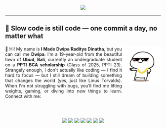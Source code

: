 <p align="center">
  <img 
    src="https://readme-typing-svg.herokuapp.com?font=Fira+Code&weight=500&size=50&pause=1000&color=166408FF&center=true&vCenter=true&width=900&lines=Hello+guys;My+name+is+Dwipa+or+Powcode;Welcome+to+my+github+profile" 
  />
</p>

---


  
## 🐢 Slow code is still code — one commit a day, no matter what</p>


<div align="center">
<img src="img/pentol1.png" width="25%" align="right" />
<p align="center">
  <span style="display: inline-block; width: 75%; text-align: justify; vertical-align: top;">
    👋 Hi! My name is <strong>I Made Dwipa Raditya Dinatha</strong>, but you can call me <strong>Dwipa</strong>. I’m a 19-year-old from the beautiful town of <strong>Ubud, Bali</strong>, currently an undergraduate student on a <strong>PPTI BCA scholarship</strong> (Class of 2025, PPTI 23). Strangely enough, I don't actually like coding — I find it hard to focus — but I still dream of building something that changes the world (yes, just like Linus Torvalds). When I'm not struggling with bugs, you’ll find me lifting weights, gaming, or diving into new things to learn. Connect with me:
  </span>
</p>
<br><br>

</div>

<p align="center">
  <img src="https://img.shields.io/badge/Medium-12100E?style=for-the-badge&logo=medium&logoColor=white">
  <img src="https://img.shields.io/badge/Facebook-1877F2?style=for-the-badge&logo=facebook&logoColor=white">
  <img src="https://img.shields.io/badge/TikTok-000000?style=for-the-badge&logo=tiktok&logoColor=white">
  <img src="https://img.shields.io/badge/X-000000?style=for-the-badge&logo=x&logoColor=white">
  <img src="https://img.shields.io/badge/Instagram-E4405F?style=for-the-badge&logo=instagram&logoColor=white">
  <img src="https://img.shields.io/badge/LinkedIn-0077B5?style=for-the-badge&logo=linkedin&logoColor=white">
  <img src="https://img.shields.io/badge/YouTube-FF0000?style=for-the-badge&logo=youtube&logoColor=white">
</p>
